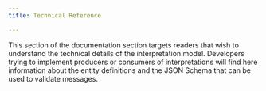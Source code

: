 ```yaml
---
title: Technical Reference 

---
```


This section of the documentation section targets readers that wish to understand the technical details of the interpretation model.   Developers trying to implement producers or consumers of interpretations will find here information about the entity definitions and the JSON Schema that can be used to validate messages.
